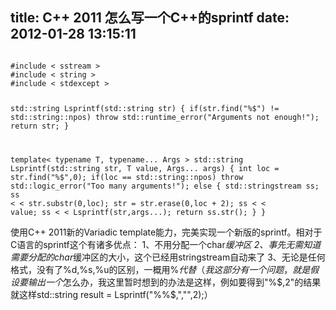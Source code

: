 title: C++ 2011 怎么写一个C++的sprintf
date: 2012-01-28 13:15:11
---

<code>
#include < sstream >
#include < string >
#include < stdexcept >

std::string Lsprintf(std::string str)
{
	if(str.find("%$") != std::string::npos)
		throw std::runtime_error("Arguments not enough!");
	return str;
}

template< typename T, typename... Args >
std::string Lsprintf(std::string str, T value, Args... args)
{
	int loc = str.find("%$",0);
	if(loc == std::string::npos)
		throw std::logic_error("Too many arguments!");
	else
	{
		std::stringstream ss;
		ss < < str.substr(0,loc);
		str = str.erase(0,loc + 2);
		ss < < value;
		ss < < Lsprintf(str,args...);
		return ss.str();
	}
}
</code>

使用C++ 2011新的Variadic template能力，完美实现一个新版的sprintf。相对于C语言的sprintf这个有诸多优点：
1、不用分配一个char*缓冲区
2、事先无需知道需要分配的char*缓冲区的大小，这个已经用stringstream自动来了
3、无论是任何格式，没有了%d,%s,%u的区别，一概用%$代替（我这部分有一个问题，就是假设要输出一个%$怎么办，我这里暂时想到的办法是这样，例如要得到"%$,2"的结果就这样std::string result = Lsprintf("%%$$,%$","",2);）
